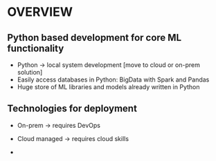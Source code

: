 # OVERVIEW

## Python based development for core ML functionality
* Python -> local system development [move to cloud or on-prem solution]
* Easily access databases in Python: BigData with Spark and Pandas
* Huge store of ML libraries and models already written in Python

## Technologies for deployment 
* On-prem -> requires DevOps
* Cloud managed -> requires cloud skills

* 

